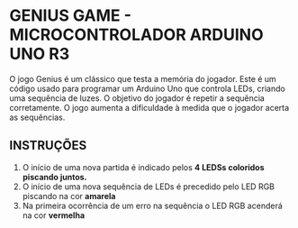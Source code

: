 # GENIUS GAME - MICROCONTROLADOR ARDUINO UNO R3 #

O jogo Genius é um clássico que testa a memória do jogador. 
Este é um código usado para programar um Arduino Uno que controla 
LEDs, criando uma sequência de luzes. O objetivo do jogador é repetir
a sequência corretamente. O jogo aumenta a dificuldade à medida que o
jogador acerta as sequências.

## INSTRUÇÕES ##

1. O início de uma nova partida é indicado pelos **4 LEDSs coloridos
   piscando juntos.**
2. O início de uma nova sequência de LEDs é precedido pelo LED RGB
   piscando na cor **amarela**
3. Na primeira ocorrência de um erro na sequência o LED RGB acenderá
   na cor **vermelha**
